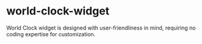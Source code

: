 # world-clock-widget
World Clock widget is designed with user-friendliness in mind, requiring no coding expertise for customization. 
